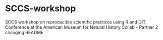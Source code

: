 # SCCS-workshop
SCCS workshop on reproducible scientific practices using R and GIT.
Conference at the American Museum for Natural History
Collab - Partner 2 changing README